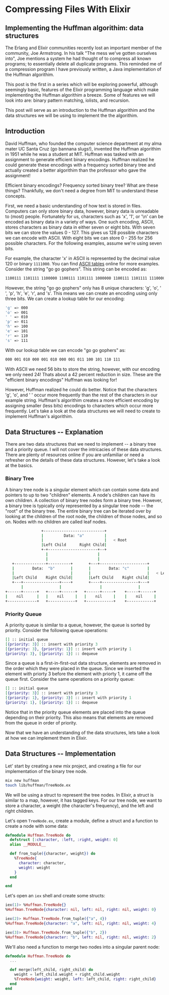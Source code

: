 # Compressing Files With Elixir

## Implementing the Huffman algorithim: data structures

The Erlang and Elixir communities recently lost an important member of the community, Joe Armstrong. In his talk "The mess we've gotten ourselves into", Joe mentions a system he had thought of to compress all known programs; to essentially delete all duplicate programs. This reminded me of a compression program I have previously written, a Java implementation of the Huffman algorithim.

This post is the first in a series which will be exploring powerful, although seemingly basic, features of the Elixir programming language which make implementing the Huffman algorithim a breeze. Some of features we will look into are: binary pattern matching, iolists, and recursion.

This post will serve as an introduction to the Huffman algorithim and the data structures we will be using to implement the the algorithim.

## Introduction

David Huffman, who founded the computer science department at my alma mater UC Santa Cruz (go bannana slugs!), invented the Huffman algorithim in 1951 while he was a student at MIT. Huffman was tasked with an assignment to generate efficient binary encodings. Huffman realized he could generate these encodings with a frequency sorted binary tree and actually created a better algorithim than the professor who gave the assignment!

Efficient binary encodings? Frequency sorted binary tree? What are these things? Thankfully, we don't need a degree from MIT to understand these concepts.

First, we need a basic understanding of how text is stored in files. Computers can only store binary data, however, binary data is unreadable to (most) people. Fortunately for us, characters such as 'x', '1', or '\n' can be encoded as binary data in a variety of ways. One such encoding, ASCII, stores characters as binary data in either seven or eight bits. With seven bits we can store the values 0 - 127. This gives us 128 possible characters we can encode with ASCII. With eight bits we can store 0 - 255 for 256 possible characters. For the following examples, assume we're using seven bits.

For example, the character 'x' in ASCII is represented by the decimal value 120 or binary `1111000`. You can find [ASCII tables](https://www.ascii-code.com/) online for more examples. Consider the string "go go gophers". This string can be encoded as:

```bash
1100111 1101111 1100000 1100111 1101111 1000000 1100111 1101111 1110000 1101000 1100101 1110010 1110011
```

However, the string "go go gophers" only has 8 unique characters: 'g', 'o', ' ', 'p', 'h', 'e', 'r', and 's'. This means we can create an encoding using only three bits. We can create a lookup table for our encoding:

```bash
'g' => 000
'o' => 001
' ' => 010
'p' => 011
'h' => 100
'e' => 101
'r' => 110
's' => 111
```

With our lookup table we can encode "go go gophers" as:

```bash
000 001 010 000 001 010 000 001 011 100 101 110 111
```

With ASCII we need 56 bits to store the string, however, with our encoding we only need 24! Thats about a 42 percent reduction in size. These are the "efficient binary encodings" Huffman was looking for!

However, Huffman realized he could do better. Notice that the characters 'g', 'o', and ' ' occur more frequently than the rest of the characters in our example string. Huffman's algorithim creates a more efficient encoding by assigning smaller (less bits) encodings to characters which occur more frequently. Let's take a look at the data structures we will need to create to implement Huffman's algorithim.

## Data Structures -- Explanation

There are two data structures that we need to implement -- a binary tree and a priority queue. I will not cover the intricacies of these data structures. There are plenty of resources online if you are unfamiliar or need a refresher on the details of these data structures. However, let's take a look at the basics.

### Binary Tree

A binary tree node is a singular element which can contain some data and pointers to up to two "children" elements. A node's children can have its own children. A collection of binary tree nodes form a binary tree. However, a binary tree is typically only represented by a singular tree node -- the "root" of the binary tree. The entire binary tree can be iterated over by looking at the children of the root node, the children of those nodes, and so on. Nodes with no children are called leaf nodes.

```bash
                +---------------------------+
                |         Data: "a"         |
                |                           |   < Root
                |Left Child      Right Child|
                +-+----------------------+--+
                  |                      |
                  |                      |
   +--------------+----------+       +---+---------------------+
   |        Data:  "b"       |       |        Data: "c"        |
   |                         |       |                         |   < Leaf node
   |Left Child    Right Child|       |Left Child    Right child|
   +---+----------------+----+       +----+----------------+---+
       |                |                 |                |
+------+------+   +-----+------+   +------+-----+    +-----+------+
|    nil      |   |    nil     |   |    nil     |    |    nil     |
+-------------+   +------------+   +------------+    +------------+

```

### Priority Queue

A priority queue is similar to a queue, however, the queue is sorted by priority. Consider the following queue operations:

```elixir
[] :: initial queue
[{priority: 3}] :: insert with priority 3
[{priority: 3}, {priority: 1}] :: insert with priority 1
{priority: 3}, [{priority: 1}] :: dequeue
```

Since a queue is a first-in-first-out data structure, elements are removed in the order which they were placed in the queue. Since we inserted the element with priorty 3 before the element with priorty 1, it came off the queue first. Consider the same operations on a priority queue:

```elixir
[] :: initial queue
[{priority: 3}] :: insert with priority 3
[{priority: 1}, {priority: 3}] :: insert with priority 1
{priority: 1}, [{priority: 1}] :: dequeue
```

Notice that in the priority queue elements are placed into the queue depending on their priority. This also means that elements are removed from the queue in order of priority. 

Now that we have an understanding of the data structures, lets take a look at how we can implement them in Elixir.

## Data Structures -- Implementation

Let' start by creating a new mix project, and creating a file for our implementation of the binary tree node.

```bash
mix new huffman
touch lib/huffman/TreeNode.ex
```

We will be using a struct to represent the tree nodes. In Elixir, a struct is similar to a map, however, it has tagged keys. For our tree node, we want to store a character, a weight (the character's frequency), and the left and right children.

Let's open `TreeNode.ex`, create a module, define a struct and a function to create a node with some data:

```elixir
defmodule Huffman.TreeNode do
  defstruct [:character, :left, :right, weight: 0]
  alias __MODULE__

  def from_tuple({character, weight}) do
    %TreeNode{
      character: character,
      weight: weight
    }
  end

end
```

Let's open an `iex` shell and create some structs:

```elixir
iex(1)> %Huffman.TreeNode{}
%Huffman.TreeNode{character: nil, left: nil, right: nil, weight: 0}

iex(2)> Huffman.TreeNode.from_tuple({"a", 4})
%Huffman.TreeNode{character: "a", left: nil, right: nil, weight: 4}

iex(3)> Huffman.TreeNode.from_tuple({"b", 2})
%Huffman.TreeNode{character: "b", left: nil, right: nil, weight: 2}
```

We'll also need a function to merge two nodes into a singular parent node:

```elixir
defmodule Huffman.TreeNode do
  ...

  def merge(left_child, right_child) do
    weight = left_child.weight + right_child.weight
    %TreeNode{weight: weight, left: left_child, right: right_child}
  end
end
```